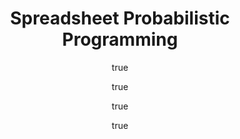 ---
arxiv: '1606.04216'
author:
- family: Wu
  given: Mike
  institute: Invrea
- family: Perov
  given: Yura
  institute: Invrea
- family: Wood
  given: Frank
  institute: Invrea
- family: Yang
  given: Hongseok
  institute: Invrea
layout: refuses
section: post
title: Spreadsheet Probabilistic Programming
---
